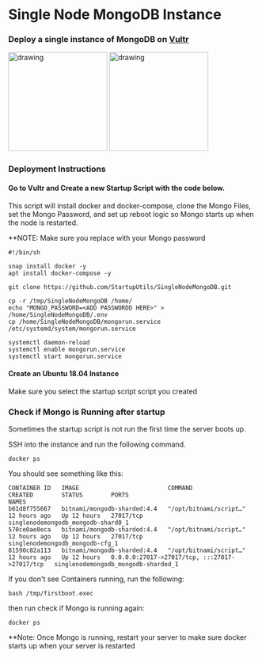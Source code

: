 # Single Node MongoDB Instance

### Deploy a single instance of MongoDB on [Vultr](https://my.vultr.com/)

<img src="https://encrypted-tbn0.gstatic.com/images?q=tbn:ANd9GcTZONviYpvlwUX9mo0d1X1aH9k0IUAVTF-DRzZ4qQLleZI9l6qLVOOF9SfskTzN8JnA0g&usqp=CAU" alt="drawing" width="200"/> <img src="https://webassets.mongodb.com/_com_assets/cms/mongodb_logo1-76twgcu2dm.png" alt="drawing" width="200"/>

### Deployment Instructions
#### Go to Vultr and Create a new Startup Script with the code below.
This script will install docker and docker-compose, clone the Mongo Files, set the Mongo Password, and set up reboot logic so Mongo starts up when the node is restarted. 

**NOTE: Make sure you replace <ADD PASSWORDD HERE> with your Mongo password
```
#!/bin/sh

snap install docker -y
apt install docker-compose -y

git clone https://github.com/StartupUtils/SingleNodeMongoDB.git

cp -r /tmp/SingleNodeMongoDB /home/
echo "MONGO_PASSWORD=<ADD PASSWORDD HERE>" > /home/SingleNodeMongoDB/.env
cp /home/SingleNodeMongoDB/mongorun.service /etc/systemd/system/mongorun.service

systemctl daemon-reload
systemctl enable mongorun.service
systemctl start mongorun.service
```

#### Create an Ubuntu 18.04 Instance
Make sure you select the startup script script you created
  
### Check if Mongo is Running after startup
Sometimes the startup script is not run the first time the server boots up.

SSH into the instance and run the following command.
```
docker ps
```
You should see something like this:
```
CONTAINER ID   IMAGE                         COMMAND                  CREATED        STATUS        PORTS                                           NAMES
b61d8f755667   bitnami/mongodb-sharded:4.4   "/opt/bitnami/script…"   12 hours ago   Up 12 hours   27017/tcp                                       singlenodemongodb_mongodb-shard0_1
570ce0ae0eca   bitnami/mongodb-sharded:4.4   "/opt/bitnami/script…"   12 hours ago   Up 12 hours   27017/tcp                                       singlenodemongodb_mongodb-cfg_1
81590c82a113   bitnami/mongodb-sharded:4.4   "/opt/bitnami/script…"   12 hours ago   Up 12 hours   0.0.0.0:27017->27017/tcp, :::27017->27017/tcp   singlenodemongodb_mongodb-sharded_1

```
If you don't see Containers running, run the following:
```
bash /tmp/firstboot.exec  
```
then run check if Mongo is running again:
```
docker ps 
```
  
**Note: Once Mongo is running, restart your server to make sure docker starts up when your server is restarted
